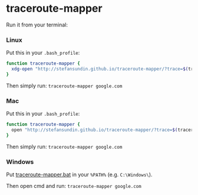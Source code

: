 # traceroute-mapper

Run it from your terminal:

### Linux

Put this in your `.bash_profile`:

```bash
function traceroute-mapper {
  xdg-open "http://stefansundin.github.io/traceroute-mapper/?trace=$(traceroute -q1 $* | sed ':a;N;$!ba;s/\n/%0A/g')"
}
```

Then simply run: `traceroute-mapper google.com`


### Mac

Put this in your `.bash_profile`:

```bash
function traceroute-mapper {
  open "http://stefansundin.github.io/traceroute-mapper/?trace=$(traceroute -q1 $*)"
}
```

Then simply run: `traceroute-mapper google.com`


### Windows

Put [traceroute-mapper.bat](https://stefansundin.github.io/traceroute-mapper/traceroute-mapper.bat) in your `%PATH%` (e.g. `C:\Windows\`).

Then open cmd and run: `traceroute-mapper google.com`
